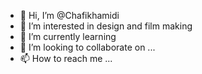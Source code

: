 - 👋 Hi, I’m @Chafikhamidi
- 👀 I’m interested in design and film making 
- 🌱 I’m currently learning 
- 💞️ I’m looking to collaborate on ...
- 📫 How to reach me ...

<!---
Chafikhamidi/Chafikhamidi is a ✨ special ✨ repository because its `README.md` (this file) appears on your GitHub profile.
You can click the Preview link to take a look at your changes.
--->
